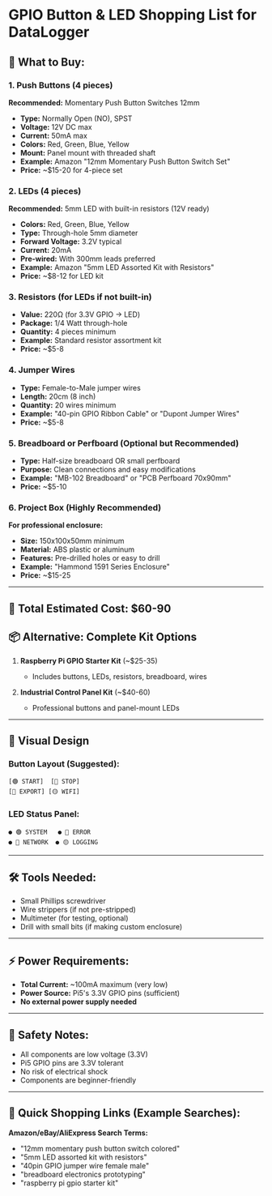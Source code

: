 # GPIO Button & LED Shopping List for DataLogger

## 🛒 **What to Buy:**

### **1. Push Buttons (4 pieces)**
**Recommended:** Momentary Push Button Switches 12mm
- **Type:** Normally Open (NO), SPST
- **Voltage:** 12V DC max
- **Current:** 50mA max  
- **Colors:** Red, Green, Blue, Yellow
- **Mount:** Panel mount with threaded shaft
- **Example:** Amazon "12mm Momentary Push Button Switch Set"
- **Price:** ~$15-20 for 4-piece set

### **2. LEDs (4 pieces)**
**Recommended:** 5mm LED with built-in resistors (12V ready)
- **Colors:** Red, Green, Blue, Yellow
- **Type:** Through-hole 5mm diameter
- **Forward Voltage:** 3.2V typical
- **Current:** 20mA
- **Pre-wired:** With 300mm leads preferred
- **Example:** Amazon "5mm LED Assorted Kit with Resistors"
- **Price:** ~$8-12 for LED kit

### **3. Resistors (for LEDs if not built-in)**
- **Value:** 220Ω (for 3.3V GPIO → LED)
- **Package:** 1/4 Watt through-hole
- **Quantity:** 4 pieces minimum
- **Example:** Standard resistor assortment kit
- **Price:** ~$5-8

### **4. Jumper Wires**
- **Type:** Female-to-Male jumper wires
- **Length:** 20cm (8 inch)  
- **Quantity:** 20 wires minimum
- **Example:** "40-pin GPIO Ribbon Cable" or "Dupont Jumper Wires"
- **Price:** ~$5-8

### **5. Breadboard or Perfboard (Optional but Recommended)**
- **Type:** Half-size breadboard OR small perfboard
- **Purpose:** Clean connections and easy modifications
- **Example:** "MB-102 Breadboard" or "PCB Perfboard 70x90mm"
- **Price:** ~$5-10

### **6. Project Box (Highly Recommended)**
**For professional enclosure:**
- **Size:** 150x100x50mm minimum
- **Material:** ABS plastic or aluminum
- **Features:** Pre-drilled holes or easy to drill
- **Example:** "Hammond 1591 Series Enclosure"
- **Price:** ~$15-25

---

## 🔌 **Total Estimated Cost: $60-90**

## 📦 **Alternative: Complete Kit Options**
1. **Raspberry Pi GPIO Starter Kit** (~$25-35)
   - Includes buttons, LEDs, resistors, breadboard, wires
   
2. **Industrial Control Panel Kit** (~$40-60)
   - Professional buttons and panel-mount LEDs

---

## 🎨 **Visual Design**

### **Button Layout (Suggested):**
```
[🟢 START]  [🔴 STOP]
[🔵 EXPORT] [🟡 WIFI]
```

### **LED Status Panel:**
```
● 🟢 SYSTEM   ● 🔴 ERROR
● 🔵 NETWORK  ● 🟡 LOGGING  
```

---

## 🛠️ **Tools Needed:**
- Small Phillips screwdriver
- Wire strippers (if not pre-stripped)
- Multimeter (for testing, optional)
- Drill with small bits (if making custom enclosure)

---

## ⚡ **Power Requirements:**
- **Total Current:** ~100mA maximum (very low)
- **Power Source:** Pi5's 3.3V GPIO pins (sufficient)
- **No external power supply needed**

---

## 🚨 **Safety Notes:**
- All components are low voltage (3.3V)
- Pi5 GPIO pins are 3.3V tolerant
- No risk of electrical shock
- Components are beginner-friendly

---

## 🛒 **Quick Shopping Links (Example Searches):**
**Amazon/eBay/AliExpress Search Terms:**
- "12mm momentary push button switch colored"
- "5mm LED assorted kit with resistors"  
- "40pin GPIO jumper wire female male"
- "breadboard electronics prototyping"
- "raspberry pi gpio starter kit"